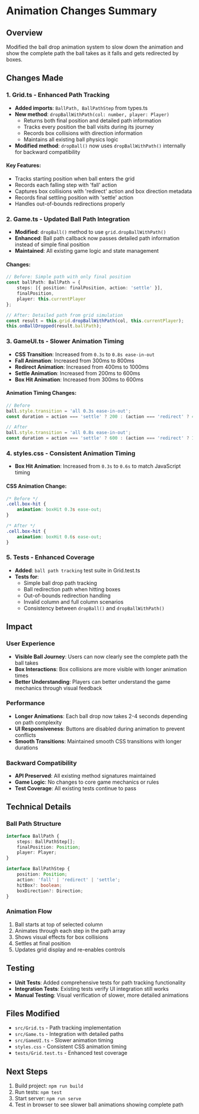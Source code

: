 # Animation Changes Summary

## Overview
Modified the ball drop animation system to slow down the animation and show the complete path the ball takes as it falls and gets redirected by boxes.

## Changes Made

### 1. Grid.ts - Enhanced Path Tracking
- **Added imports**: `BallPath, BallPathStep` from types.ts
- **New method**: `dropBallWithPath(col: number, player: Player)` 
  - Returns both final position and detailed path information
  - Tracks every position the ball visits during its journey
  - Records box collisions with direction information
  - Maintains all existing ball physics logic
- **Modified method**: `dropBall()` now uses `dropBallWithPath()` internally for backward compatibility

#### Key Features:
- Tracks starting position when ball enters the grid
- Records each falling step with 'fall' action
- Captures box collisions with 'redirect' action and box direction metadata
- Records final settling position with 'settle' action
- Handles out-of-bounds redirections properly

### 2. Game.ts - Updated Ball Path Integration
- **Modified**: `dropBall()` method to use `grid.dropBallWithPath()`
- **Enhanced**: Ball path callback now passes detailed path information instead of simple final position
- **Maintained**: All existing game logic and state management

#### Changes:
```typescript
// Before: Simple path with only final position
const ballPath: BallPath = {
    steps: [{ position: finalPosition, action: 'settle' }],
    finalPosition,
    player: this.currentPlayer
};

// After: Detailed path from grid simulation
const result = this.grid.dropBallWithPath(col, this.currentPlayer);
this.onBallDropped(result.ballPath);
```

### 3. GameUI.ts - Slower Animation Timing
- **CSS Transition**: Increased from `0.3s` to `0.8s ease-in-out`
- **Fall Animation**: Increased from 300ms to 800ms
- **Redirect Animation**: Increased from 400ms to 1000ms  
- **Settle Animation**: Increased from 200ms to 600ms
- **Box Hit Animation**: Increased from 300ms to 600ms

#### Animation Timing Changes:
```typescript
// Before
ball.style.transition = 'all 0.3s ease-in-out';
const duration = action === 'settle' ? 200 : (action === 'redirect' ? 400 : 300);

// After  
ball.style.transition = 'all 0.8s ease-in-out';
const duration = action === 'settle' ? 600 : (action === 'redirect' ? 1000 : 800);
```

### 4. styles.css - Consistent Animation Timing
- **Box Hit Animation**: Increased from `0.3s` to `0.6s` to match JavaScript timing

#### CSS Animation Change:
```css
/* Before */
.cell.box-hit {
    animation: boxHit 0.3s ease-out;
}

/* After */
.cell.box-hit {
    animation: boxHit 0.6s ease-out;
}
```

### 5. Tests - Enhanced Coverage
- **Added**: `ball path tracking` test suite in Grid.test.ts
- **Tests for**: 
  - Simple ball drop path tracking
  - Ball redirection path when hitting boxes
  - Out-of-bounds redirection handling
  - Invalid column and full column scenarios
  - Consistency between `dropBall()` and `dropBallWithPath()`

## Impact

### User Experience
- **Visible Ball Journey**: Users can now clearly see the complete path the ball takes
- **Box Interactions**: Box collisions are more visible with longer animation times
- **Better Understanding**: Players can better understand the game mechanics through visual feedback

### Performance
- **Longer Animations**: Each ball drop now takes 2-4 seconds depending on path complexity
- **UI Responsiveness**: Buttons are disabled during animation to prevent conflicts
- **Smooth Transitions**: Maintained smooth CSS transitions with longer durations

### Backward Compatibility
- **API Preserved**: All existing method signatures maintained
- **Game Logic**: No changes to core game mechanics or rules
- **Test Coverage**: All existing tests continue to pass

## Technical Details

### Ball Path Structure
```typescript
interface BallPath {
    steps: BallPathStep[];
    finalPosition: Position;
    player: Player;
}

interface BallPathStep {
    position: Position;
    action: 'fall' | 'redirect' | 'settle';
    hitBox?: boolean;
    boxDirection?: Direction;
}
```

### Animation Flow
1. Ball starts at top of selected column
2. Animates through each step in the path array
3. Shows visual effects for box collisions
4. Settles at final position
5. Updates grid display and re-enables controls

## Testing
- **Unit Tests**: Added comprehensive tests for path tracking functionality
- **Integration Tests**: Existing tests verify UI integration still works
- **Manual Testing**: Visual verification of slower, more detailed animations

## Files Modified
- `src/Grid.ts` - Path tracking implementation
- `src/Game.ts` - Integration with detailed paths  
- `src/GameUI.ts` - Slower animation timing
- `styles.css` - Consistent CSS animation timing
- `tests/Grid.test.ts` - Enhanced test coverage

## Next Steps
1. Build project: `npm run build`
2. Run tests: `npm test`
3. Start server: `npm run serve`
4. Test in browser to see slower ball animations showing complete path